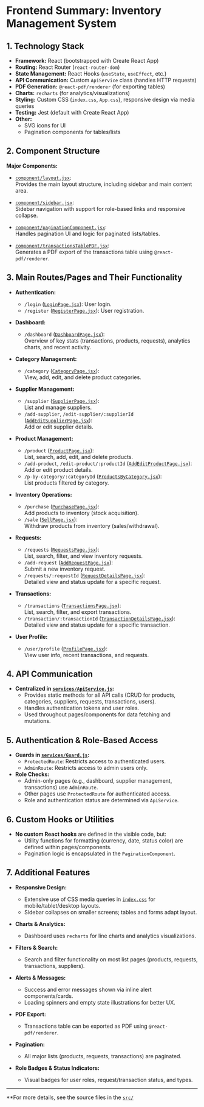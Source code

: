 # Frontend Summary: Inventory Management System

## 1. Technology Stack

- **Framework:** React (bootstrapped with Create React App)
- **Routing:** React Router (`react-router-dom`)
- **State Management:** React Hooks (`useState`, `useEffect`, etc.)
- **API Communication:** Custom `ApiService` class (handles HTTP requests)
- **PDF Generation:** `@react-pdf/renderer` (for exporting tables)
- **Charts:** `recharts` (for analytics/visualizations)
- **Styling:** Custom CSS (`index.css`, `App.css`), responsive design via media queries
- **Testing:** Jest (default with Create React App)
- **Other:** 
  - SVG icons for UI
  - Pagination components for tables/lists

## 2. Component Structure

**Major Components:**

- [`component/layout.jsx`](component/layout.jsx):  
  Provides the main layout structure, including sidebar and main content area.

- [`component/sidebar.jsx`](component/sidebar.jsx):  
  Sidebar navigation with support for role-based links and responsive collapse.

- [`component/paginationComponent.jsx`](component/paginationComponent.jsx):  
  Handles pagination UI and logic for paginated lists/tables.

- [`component/transactionsTablePDF.jsx`](component/transactionsTablePDF.jsx):  
  Generates a PDF export of the transactions table using `@react-pdf/renderer`.

## 3. Main Routes/Pages and Their Functionality

- **Authentication:**
  - `/login` ([`LoginPage.jsx`](pages/LoginPage.jsx)): User login.
  - `/register` ([`RegisterPage.jsx`](pages/RegisterPage.jsx)): User registration.

- **Dashboard:**
  - `/dashboard` ([`DashboardPage.jsx`](pages/DashboardPage.jsx)):  
    Overview of key stats (transactions, products, requests), analytics charts, and recent activity.

- **Category Management:**
  - `/category` ([`CategoryPage.jsx`](pages/CategoryPage.jsx)):  
    View, add, edit, and delete product categories.

- **Supplier Management:**
  - `/supplier` ([`SupplierPage.jsx`](pages/SupplierPage.jsx)):  
    List and manage suppliers.
  - `/add-supplier`, `/edit-supplier/:supplierId` ([`AddEditSupplierPage.jsx`](pages/AddEditSupplierPage.jsx)):  
    Add or edit supplier details.

- **Product Management:**
  - `/product` ([`ProductPage.jsx`](pages/ProductPage.jsx)):  
    List, search, add, edit, and delete products.
  - `/add-product`, `/edit-product/:productId` ([`AddEditProductPage.jsx`](pages/AddEditProductPage.jsx)):  
    Add or edit product details.
  - `/p-by-category/:categoryId` ([`ProductsByCategory.jsx`](pages/ProductsByCategory.jsx)):  
    List products filtered by category.

- **Inventory Operations:**
  - `/purchase` ([`PurchasePage.jsx`](pages/PurchasePage.jsx)):  
    Add products to inventory (stock acquisition).
  - `/sale` ([`SellPage.jsx`](pages/SellPage.jsx)):  
    Withdraw products from inventory (sales/withdrawal).

- **Requests:**
  - `/requests` ([`RequestsPage.jsx`](pages/RequestsPage.jsx)):  
    List, search, filter, and view inventory requests.
  - `/add-request` ([`AddRequestPage.jsx`](pages/AddRequestPage.jsx)):  
    Submit a new inventory request.
  - `/requests/:requestId` ([`RequestDetailsPage.jsx`](pages/RequestDetailsPage.jsx)):  
    Detailed view and status update for a specific request.

- **Transactions:**
  - `/transactions` ([`TransactionsPage.jsx`](pages/TransactionsPage.jsx)):  
    List, search, filter, and export transactions.
  - `/transaction/:transactionId` ([`TransactionDetailsPage.jsx`](pages/TransactionDetailsPage.jsx)):  
    Detailed view and status update for a specific transaction.

- **User Profile:**
  - `/user/profile` ([`ProfilePage.jsx`](pages/ProfilePage.jsx)):  
    View user info, recent transactions, and requests.

## 4. API Communication

- **Centralized in [`services/ApiService.js`](services/ApiService.js):**
  - Provides static methods for all API calls (CRUD for products, categories, suppliers, requests, transactions, users).
  - Handles authentication tokens and user roles.
  - Used throughout pages/components for data fetching and mutations.

## 5. Authentication & Role-Based Access

- **Guards in [`services/Guard.js`](services/Guard.js):**
  - `ProtectedRoute`: Restricts access to authenticated users.
  - `AdminRoute`: Restricts access to admin users only.
- **Role Checks:**  
  - Admin-only pages (e.g., dashboard, supplier management, transactions) use `AdminRoute`.
  - Other pages use `ProtectedRoute` for authenticated access.
  - Role and authentication status are determined via `ApiService`.

## 6. Custom Hooks or Utilities

- **No custom React hooks** are defined in the visible code, but:
  - Utility functions for formatting (currency, date, status color) are defined within pages/components.
  - Pagination logic is encapsulated in the `PaginationComponent`.

## 7. Additional Features

- **Responsive Design:**  
  - Extensive use of CSS media queries in [`index.css`](index.css) for mobile/tablet/desktop layouts.
  - Sidebar collapses on smaller screens; tables and forms adapt layout.

- **Charts & Analytics:**  
  - Dashboard uses `recharts` for line charts and analytics visualizations.

- **Filters & Search:**  
  - Search and filter functionality on most list pages (products, requests, transactions, suppliers).

- **Alerts & Messages:**  
  - Success and error messages shown via inline alert components/cards.
  - Loading spinners and empty state illustrations for better UX.

- **PDF Export:**  
  - Transactions table can be exported as PDF using `@react-pdf/renderer`.

- **Pagination:**  
  - All major lists (products, requests, transactions) are paginated.

- **Role Badges & Status Indicators:**  
  - Visual badges for user roles, request/transaction status, and types.

---

**For more details, see the source files in the [`src/`](src/)